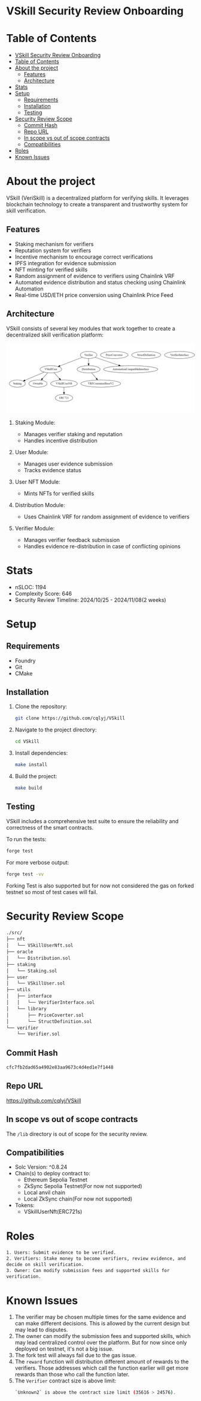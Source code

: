 # VSkill Security Review Onboarding

# Table of Contents

- [VSkill Security Review Onboarding](#vskill-security-review-onboarding)
- [Table of Contents](#table-of-contents)
- [About the project](#about-the-project)
  - [Features](#features)
  - [Architecture](#architecture)
- [Stats](#stats)
- [Setup](#setup)
  - [Requirements](#requirements)
  - [Installation](#installation)
  - [Testing](#testing)
- [Security Review Scope](#security-review-scope)
  - [Commit Hash](#commit-hash)
  - [Repo URL](#repo-url)
  - [In scope vs out of scope contracts](#in-scope-vs-out-of-scope-contracts)
  - [Compatibilities](#compatibilities)
- [Roles](#roles)
- [Known Issues](#known-issues)

# About the project

VSkill (VeriSkill) is a decentralized platform for verifying skills. It leverages blockchain technology to create a transparent and trustworthy system for skill verification.

## Features

- Staking mechanism for verifiers
- Reputation system for verifiers
- Incentive mechanism to encourage correct verifications
- IPFS integration for evidence submission
- NFT minting for verified skills
- Random assignment of evidence to verifiers using Chainlink VRF
- Automated evidence distribution and status checking using Chainlink Automation
- Real-time USD/ETH price conversion using Chainlink Price Feed

## Architecture

VSkill consists of several key modules that work together to create a decentralized skill verification platform:

<img src="./image/structure.png">

1. Staking Module:

   - Manages verifier staking and reputation
   - Handles incentive distribution

2. User Module:

   - Manages user evidence submission
   - Tracks evidence status

3. User NFT Module:

   - Mints NFTs for verified skills

4. Distribution Module:

   - Uses Chainlink VRF for random assignment of evidence to verifiers

5. Verifier Module:
   - Manages verifier feedback submission
   - Handles evidence re-distribution in case of conflicting opinions

# Stats

- nSLOC: 1194
- Complexity Score: 646
- Security Review Timeline: 2024/10/25 - 2024/11/08(2 weeks)

# Setup

## Requirements

- Foundry
- Git
- CMake

## Installation

1. Clone the repository:
   ```bash
   git clone https://github.com/cqlyj/VSkill
   ```
2. Navigate to the project directory:
   ```bash
   cd VSkill
   ```
3. Install dependencies:
   ```bash
   make install
   ```
4. Build the project:
   ```bash
   make build
   ```

## Testing

VSkill includes a comprehensive test suite to ensure the reliability and correctness of the smart contracts.

To run the tests:

```bash
forge test
```

For more verbose output:

```bash
forge test -vv
```

Forking Test is also supported but for now not considered the gas on forked testnet so most of test cases will fail.

# Security Review Scope

```bash
./src/
├── nft
│   └── VSkillUserNft.sol
├── oracle
│   └── Distribution.sol
├── staking
│   └── Staking.sol
├── user
│   └── VSkillUser.sol
├── utils
│   ├── interface
│   │   └── VerifierInterface.sol
│   └── library
│       ├── PriceCoverter.sol
│       └── StructDefinition.sol
└── verifier
    └── Verifier.sol
```

## Commit Hash

```bash
cfc7fb2dad65a4902e83aa9673c4d4ed1e7f1448
```

## Repo URL

https://github.com/cqlyj/VSkill

## In scope vs out of scope contracts

The `/lib` directory is out of scope for the security review.

## Compatibilities

- Solc Version: ^0.8.24
- Chain(s) to deploy contract to:
  - Ethereum Sepolia Testnet
  - ZkSync Sepolia Testnet(For now not supported)
  - Local anvil chain
  - Local ZkSync chain(For now not supported)
- Tokens:
  - VSkillUserNft(ERC721s)

# Roles

```
1. Users: Submit evidence to be verified.
2. Verifiers: Stake money to become verifiers, review evidence, and decide on skill verification.
3. Owner: Can modify submission fees and supported skills for verification.
```

# Known Issues

1. The verifier may be chosen multiple times for the same evidence and can make different decisions. This is allowed by the current design but may lead to disputes.
2. The owner can modify the submission fees and supported skills, which may lead centralized control over the platform. But for now since only deployed on testnet, it's not a big issue.
3. The fork test will always fail due to the gas issue.
4. The `reward` function will distribution different amount of rewards to the verifiers. Those addresses which call the function earlier will get more rewards than those who call the function later.
5. The `Verifier` contract size is above limit:
   ```bash
   `Unknown2` is above the contract size limit (35616 > 24576).
   ```
